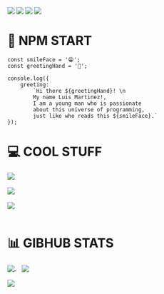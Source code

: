 
<!-- ICONS -->
![](https://img.shields.io/badge/Code-JavaScript-informational?style=flat&logo=javascript&logoColor=f0e736&color=03254c)
![](https://img.shields.io/badge/Code-React-informational?style=flat&logo=react&logoColor=61DBFB&color=03254c)
![](https://img.shields.io/badge/Code-Python-informational?style=flat&logo=python&logoColor=f0e736&color=03254c)
![](https://img.shields.io/badge/Code-Csharp-informational?style=flat&logo=c-sharp&logoColor=white&color=03254c)

# 👋 NPM START
    const smileFace = '😁';
    const greetingHand = '👋'; 
    
    console.log({
        greeting: 
            `Hi there ${greetingHand}! \n
            My name Luis Martinez!,
            I am a young man who is passionate
            about this universe of programming,
            just like who reads this ${smileFace}.`
    });

# 💻 COOL STUFF 


<a href="https://github.com/Louislam09/song-lyrics-react-app">
  <img align="center" src="https://github-readme-stats.vercel.app/api/pin/?username=Louislam09&repo=song-lyrics-react-app&title_color=37d251&text_color=c9cacc&icon_color=FDFD59&bg_color=03254c" />
</a>  

<br>
<br>


<a href="https://number-puzzle-game.herokuapp.com/">
  <img align="center" src="https://github-readme-stats.vercel.app/api/pin/?username=Louislam09&repo=NumberPuzzle&title_color=37d251&text_color=c9cacc&icon_color=FDFD59&bg_color=03254c" />
</a>  

<br>
<br>

<a href="https://connect-four-09.herokuapp.com/">
  <img align="center" src="https://github-readme-stats.vercel.app/api/pin/?username=Louislam09&repo=connect-four&title_color=37d251&text_color=c9cacc&icon_color=FDFD59&bg_color=03254c" />
</a>  

<br>
<br>

# 📊 GIBHUB STATS

<a href="#">
    <img align="center" src="https://github-readme-stats.vercel.app/api/top-langs/?username=Louislam09&hide=,html&title_color=37d251&text_color=c9cacc&icon_color=FDFD59&bg_color=03254c">
</a>
&nbsp;&nbsp;
<a href="#">
    <img align="center" src="https://github-readme-stats.vercel.app/api?username=Louislam09&show_icons=true&line_height=27&count_private=true&title_color=37d251&text_color=c9cacc&icon_color=FDFD59&bg_color=03254c">
</a>
<br>
<br>
<a href="https://github.com/Louislam09/DominicanID">
  <img align="center" src="https://github-readme-stats.vercel.app/api/pin/?username=Louislam09&repo=DominicanID&title_color=37d251&text_color=c9cacc&icon_color=FDFD59&bg_color=03254c" />
</a>

